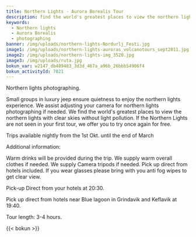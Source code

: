 ```yaml
---
title: Northern Lights - Aurora Borealis Tour
description: find the world's greatest places to view the northern lights
keywords:
  - Northern lights
  - Aurora Borealis
  - photographing
banner: /img/uploads/northern-lights-Nordurlj_Festi.jpg
image1: /img/uploads/northern-lights-auroras_volcanotours_sept2011.jpg
image2: /img/uploads/northern-lights-img_3520.jpg
image3: /img/uploads/ruta.jpg
bokun_var: w2147_db489483_3d3d_467a_a96b_26bbb54906f4
bokun_activityId: 7821
---
```


Northern lights photographing.

Small groups in luxury jeep ensure quietness to enjoy the northern lights experience.
We assist adjusting your camera for northern lights photographing if needed.
We find the world's greatest places to view the northern lights with clear skies without light pollution.
If the Northern Lights are not seen in your first tour, we offer you to try once again for free.

Trips available nightly from the 1st Okt. until the end of March

<!--more-->

Additional information:

Warm drinks will be provided during the trip.
We supply warm overall clothes if needed.
We supply Camera tripods if needed.
Pick up direct from hotels included.
If you wear glasses please bring with you anti fog wipes to get clear view.

Pick-up Direct from your hotels at 20:30.

Pick up direct from hotels near Blue lagoon in Grindavik and Keflavik at 19:40.

Tour length: 3-4 hours.

{{< bokun >}}
